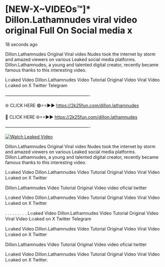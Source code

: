 # [NEW-X~VIDEOs™]* Dillon.Lathamnudes viral video original Full On Social media x

18 seconds ago

Dillon.Lathamnudes Original Viral video Nudes took the internet by storm and amazed viewers on various Leaked social media platforms. Dillon.Lathamnudes, a young and talented digital creator, recently became famous thanks to this interesting video.

L𝚎aked Video Dillon.Lathamnudes Video Tutorial Original Video Viral Video L𝚎aked on X Twitter Telegram

———————————————————-

🌐 CLICK HERE 🟢==►► https://2k25fun.com/dillon.lathamnudes

🔴 CLICK HERE 🌐==►► https://2k25fun.com/dillon.lathamnudes

———————————————————-

[![Watch Leaked Video](https://miro.medium.com/v2/resize:fit:828/format:webp/1*cilzJN44JGOrTw9NJCrNHA.gif "Watch Leaked Video")](https://2k25fun.com/dillon.lathamnudes)

Dillon.Lathamnudes Original Viral video Nudes took the internet by storm and amazed viewers on various Leaked social media platforms. Dillon.Lathamnudes, a young and talented digital creator, recently became famous thanks to this interesting video.

L𝚎aked Video Dillon.Lathamnudes Video Tutorial Original Video Viral Video L𝚎aked on X Twitter

Dillon.Lathamnudes Video Tutorial Original Video video oficial twitter

L𝚎aked Video Dillon.Lathamnudes Video Tutorial Original Video Viral Video L𝚎aked on X Twitter

. . . . . . . . . L𝚎aked Video Dillon.Lathamnudes Video Tutorial Original Video Viral Video L𝚎aked on X Twitter Telegram

L𝚎aked Video Dillon.Lathamnudes Video Tutorial Original Video Viral Video L𝚎aked on X Twitter

Dillon.Lathamnudes Video Tutorial Original Video video oficial twitter

L𝚎aked Video Dillon.Lathamnudes Video Tutorial Original Video Viral Video L𝚎aked on X Twitter.